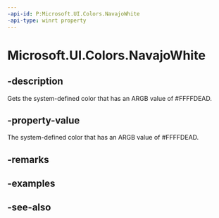 ```yaml
---
-api-id: P:Microsoft.UI.Colors.NavajoWhite
-api-type: winrt property
---
```


<!-- Property syntax
public Windows.UI.Color NavajoWhite { get; }
-->

# Microsoft.UI.Colors.NavajoWhite

## -description

Gets the system-defined color that has an ARGB value of #FFFFDEAD.

## -property-value

The system-defined color that has an ARGB value of #FFFFDEAD.

## -remarks

## -examples

## -see-also
